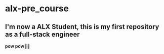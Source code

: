 # alx-pre_course
 
## I'm now a ALX Student, this is my first repository as a full-stack engineer 
**pow pow🔫😜** 

